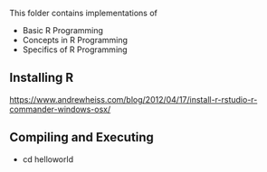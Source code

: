 This folder contains implementations of

- Basic R Programming
- Concepts in R Programming
- Specifics of R Programming

## Installing R
https://www.andrewheiss.com/blog/2012/04/17/install-r-rstudio-r-commander-windows-osx/

## Compiling and Executing
- cd helloworld

